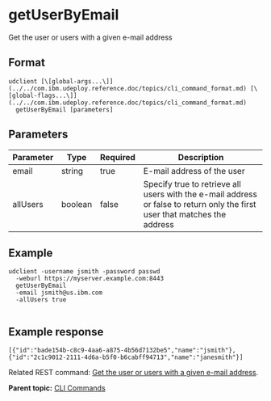 # getUserByEmail

Get the user or users with a given e-mail address

## Format

```
udclient [\[global-args...\]](../../com.ibm.udeploy.reference.doc/topics/cli_command_format.md) [\[global-flags...\]](../../com.ibm.udeploy.reference.doc/topics/cli_command_format.md)
  getUserByEmail [parameters]
```

## Parameters

|Parameter|Type|Required|Description|
|---------|----|--------|-----------|
|email|string|true|E-mail address of the user|
|allUsers|boolean|false|Specify true to retrieve all users with the e-mail address or false to return only the first user that matches the address|

## Example

```
udclient -username jsmith -password passwd 
  -weburl https://myserver.example.com:8443
  getUserByEmail
  -email jsmith@us.ibm.com
  -allUsers true
  
```

## Example response

```
[{"id":"bade154b-c8c9-4aa6-a875-4b56d7132be5","name":"jsmith"},
{"id":"2c1c9012-2111-4d6a-b5f0-b6cabff94713","name":"janesmith"}]
```

Related REST command: [Get the user or users with a given e-mail address](rest_cli_user_byemail_get.md).

**Parent topic:** [CLI Commands](../../com.ibm.udeploy.reference.doc/topics/cli_commands.md)

